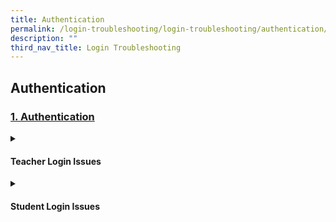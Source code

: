 ```yaml
---
title: Authentication
permalink: /login-troubleshooting/login-troubleshooting/authentication/
description: ""
third_nav_title: Login Troubleshooting
---
```

<h2>Authentication</h2>

<h3><a id="discover" target="_blank" href="../teacher-user-guide/discover/index/">1. Authentication</a>
</h3>
<details>
 <summary><h4>Teacher Login Issues</h4></summary>

<ul>
  <li><a target="_blank" href="/teacher-user-guide/discover/about-resources/">Log in with MIMS (Teacher)</a></li>
  <li><a target="_blank" href="/teacher-user-guide/discover/communitygallery/">Reset SLS Password (Teacher)</a></li>
  <li><a target="_blank" href="/teacher-user-guide/discover/add-existing-activities-from-resources/">Password Reset Email</a></li>
  <li><a target="_blank" href="/teacher-user-guide/discover/add-existing-components-from-resources/">Locked Account</a></li>
</ul>
</details>
	
<details><summary><h4>Student Login Issues</h4></summary>
	
<ul>
  <li><a href="/teacher-user-guide/discover/view-external-resources/" target="_blank">Log in with MIMS (Student)</a></li>
  <li><a href="/teacher-user-guide/discover/embed-whitelisted-websites/" target="_blank">Reset SLS Password (Student)</a></li>
  <li><a href="/teacher-user-guide/discover/previously-whitelisted-and-non-whitelisted-websites/" target="_blank">Forgot SLS Username</a></li>
<li><a href="/teacher-user-guide/discover/previously-whitelisted-and-non-whitelisted-websites/" target="_blank">Unsuccessful Password Reset Attempts</a></li>
<li><a href="/teacher-user-guide/discover/previously-whitelisted-and-non-whitelisted-websites/" target="_blank">Unlock Account</a></li>
</ul>


</details>
